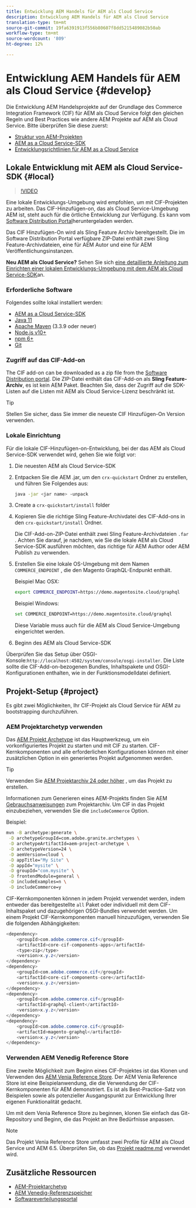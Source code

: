 ```yaml
---
title: Entwicklung AEM Handels für AEM als Cloud Service
description: Entwicklung AEM Handels für AEM als Cloud Service
translation-type: tm+mt
source-git-commit: 19fa6391913f556b80607f8dd5215489082b50ab
workflow-type: tm+mt
source-wordcount: '809'
ht-degree: 12%

---
```



# Entwicklung AEM Handels für AEM als Cloud Service {#develop}

Die Entwicklung AEM Handelsprojekte auf der Grundlage des Commerce Integration Framework (CIF) für AEM als Cloud Service folgt den gleichen Regeln und Best Practices wie andere AEM Projekte auf AEM als Cloud Service. Bitte überprüfen Sie diese zuerst:

- [Struktur von AEM-Projekten](https://docs.adobe.com/content/help/de-DE/experience-manager-cloud-service/implementing/developing/aem-project-content-package-structure.html)
- [AEM as a Cloud Service-SDK](https://docs.adobe.com/content/help/de-DE/experience-manager-cloud-service/implementing/developing/aem-as-a-cloud-service-sdk.html)
- [Entwicklungsrichtlinien für AEM as a Cloud Service](https://docs.adobe.com/content/help/de-DE/experience-manager-cloud-service/implementing/developing/development-guidelines.html)

## Lokale Entwicklung mit AEM als Cloud Service-SDK {#local}

>[!VIDEO](https://video.tv.adobe.com/v/39476/?quality=12&learn=on)

Eine lokale Entwicklungs-Umgebung wird empfohlen, um mit CIF-Projekten zu arbeiten. Das CIF-Hinzufügen-on, das als Cloud Service-Umgebung AEM ist, steht auch für die örtliche Entwicklung zur Verfügung. Es kann vom [Software Distribution Portal](https://experience.adobe.com/#/downloads/content/software-distribution/en/aemcloud.html)heruntergeladen werden.

Das CIF Hinzufügen-On wird als Sling Feature Archiv bereitgestellt. Die im Software Distribution Portal verfügbare ZIP-Datei enthält zwei Sling Feature-Archivdateien, eine für AEM Autor und eine für AEM Veröffentlichungsinstanzen.

**Neu AEM als Cloud Service?** Sehen Sie sich [eine detaillierte Anleitung zum Einrichten einer lokalen Entwicklungs-Umgebung mit dem AEM als Cloud Service-SDK](https://docs.adobe.com/content/help/de-DE/experience-manager-learn/cloud-service/local-development-environment-set-up/overview.html)an.

### Erforderliche Software

Folgendes sollte lokal installiert werden:

- [AEM as a Cloud Service-SDK](https://docs.adobe.com/content/help/en/*experience-manager-learn/cloud-service/local-development-environment-set-up/aem-runtime.html#download-the-aem-as-a-cloud-service-sdk)
- [Java 11](https://downloads.experiencecloud.adobe.com/content/software-distribution/en/general.html)
- [Apache Maven](https://maven.apache.org/) (3.3.9 oder neuer)
- [Node.js v10+](https://nodejs.org/en/)
- [npm 6+](https://www.npmjs.com/)
- [Git](https://git-scm.com/)

### Zugriff auf das CIF-Add-on

The CIF add-on can be downloaded as a zip file from the [Software Distribution portal](https://experience.adobe.com/#/downloads/content/software-distribution/en/aemcloud.html). Die ZIP-Datei enthält das CIF-Add-on als **Sling Feature-Archiv**, es ist kein AEM Paket. Beachten Sie, dass der Zugriff auf die SDK-Listen auf die Listen mit AEM als Cloud Service-Lizenz beschränkt ist.

>[!TIP]
>
>Stellen Sie sicher, dass Sie immer die neueste CIF Hinzufügen-On Version verwenden.

### Lokale Einrichtung

Für die lokale CIF-Hinzufügen-on-Entwicklung, bei der das AEM als Cloud Service-SDK verwendet wird, gehen Sie wie folgt vor:

1. Die neuesten AEM als Cloud Service-SDK
2. Entpacken Sie die AEM .jar, um den `crx-quickstart` Ordner zu erstellen, und führen Sie Folgendes aus:

   ```bash
   java -jar <jar name> -unpack
   ```

3. Create a `crx-quickstart/install` folder
4. Kopieren Sie die richtige Sling Feature-Archivdatei des CIF-Add-ons in den `crx-quickstart/install` Ordner.

   Die CIF-Add-on-ZIP-Datei enthält zwei Sling Feature-Archivdateien `.far` . Achten Sie darauf, je nachdem, wie Sie die lokale AEM als Cloud Service-SDK ausführen möchten, das richtige für AEM Author oder AEM Publish zu verwenden.

5. Erstellen Sie eine lokale OS-Umgebung mit dem Namen `COMMERCE_ENDPOINT` , die den Magento GraphQL-Endpunkt enthält.

   Beispiel Mac OSX:

   ```bash
   export COMMERCE_ENDPOINT=https://demo.magentosite.cloud/graphql
   ```

   Beispiel Windows:

   ```bash
   set COMMERCE_ENDPOINT=https://demo.magentosite.cloud/graphql
   ```

   Diese Variable muss auch für die AEM als Cloud Service-Umgebung eingerichtet werden.

6. Beginn des AEM als Cloud Service-SDK

Überprüfen Sie das Setup über OSGI-Konsole:`http://localhost:4502/system/console/osgi-installer`. Die Liste sollte die CIF-Add-on-bezogenen Bundles, Inhaltspakete und OSGI-Konfigurationen enthalten, wie in der Funktionsmodelldatei definiert.

## Projekt-Setup {#project}

Es gibt zwei Möglichkeiten, Ihr CIF-Projekt als Cloud Service für AEM zu bootstrapping durchzuführen.

### AEM Projektarchetyp verwenden

Das [AEM Projekt Archetype](https://github.com/adobe/aem-project-archetype) ist das Hauptwerkzeug, um ein vorkonfiguriertes Projekt zu starten und mit CIF zu starten. CIF-Kernkomponenten und alle erforderlichen Konfigurationen können mit einer zusätzlichen Option in ein generiertes Projekt aufgenommen werden.

>[!TIP]
>
>Verwenden Sie [AEM Projektarchiv 24 oder höher](https://github.com/adobe/aem-project-archetype/releases) , um das Projekt zu erstellen.

Informationen zum Generieren eines AEM-Projekts finden Sie AEM [Gebrauchsanweisungen](https://github.com/adobe/aem-project-archetype#usage) zum Projektarchiv. Um CIF in das Projekt einzubeziehen, verwenden Sie die `includeCommerce` Option.

Beispiel:

```bash
mvn -B archetype:generate \
 -D archetypeGroupId=com.adobe.granite.archetypes \
 -D archetypeArtifactId=aem-project-archetype \
 -D archetypeVersion=24 \
 -D aemVersion=cloud \
 -D appTitle="My Site" \
 -D appId="mysite" \
 -D groupId="com.mysite" \
 -D frontendModule=general \
 -D includeExamples=n \
 -D includeCommerce=y
```

CIF-Kernkomponenten können in jedem Projekt verwendet werden, indem entweder das bereitgestellte `all` Paket oder individuell mit dem CIF-Inhaltspaket und dazugehörigen OSGI-Bundles verwendet werden. Um einem Projekt CIF-Kernkomponenten manuell hinzuzufügen, verwenden Sie die folgenden Abhängigkeiten:

```java
<dependency>
    <groupId>com.adobe.commerce.cif</groupId>
    <artifactId>core-cif-components-apps</artifactId>
    <type>zip</type>
    <version>x.y.z</version>
</dependency>
<dependency>
    <groupId>com.adobe.commerce.cif</groupId>
    <artifactId>core-cif-components-core</artifactId>
    <version>x.y.z</version>
</dependency>
<dependency>
    <groupId>com.adobe.commerce.cif</groupId>
    <artifactId>graphql-client</artifactId>
    <version>x.y.z</version>
</dependency>
<dependency>
    <groupId>com.adobe.commerce.cif</groupId>
    <artifactId>magento-graphql</artifactId>
    <version>x.y.z</version>
</dependency>
```

### Verwenden AEM Venedig Reference Store

Eine zweite Möglichkeit zum Beginn eines CIF-Projektes ist das Klonen und Verwenden des [AEM Venia Reference Store](https://github.com/adobe/aem-cif-guides-venia). Der AEM Venia Reference Store ist eine Beispielanwendung, die die Verwendung der CIF-Kernkomponenten für AEM demonstriert. Es ist als Best-Practice-Satz von Beispielen sowie als potenzieller Ausgangspunkt zur Entwicklung Ihrer eigenen Funktionalität gedacht.

Um mit dem Venia Reference Store zu beginnen, klonen Sie einfach das Git-Repository und Beginn, die das Projekt an Ihre Bedürfnisse anpassen.

>[!NOTE]
>
>Das Projekt Venia Reference Store umfasst zwei Profile für AEM als Cloud Service und AEM 6.5. Überprüfen Sie, ob das [Projekt readme.md](https://github.com/adobe/aem-cif-guides-venia/blob/main/README.md) verwendet wird.

## Zusätzliche Ressourcen

- [AEM-Projektarchetyp](https://github.com/adobe/aem-project-archetype)
- [AEM Venedig-Referenzspeicher](https://github.com/adobe/aem-cif-guides-venia)
- [Softwareverteilungsportal](https://experience.adobe.com/#/downloads/content/software-distribution/en/aemcloud.html)
